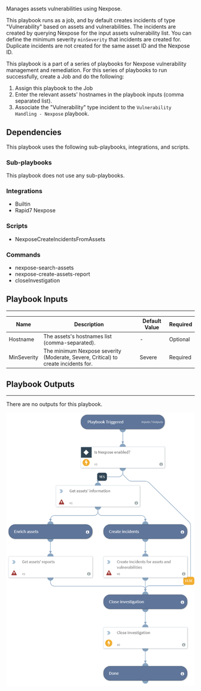 Manages assets vulnerabilities using Nexpose.

This playbook runs as a job, and by default creates incidents of type "Vulnerability" based on assets and vulnerabilities.
The incidents are created by querying Nexpose for the input assets vulnerability list.
You can define the minimum severity `minSeverity` that incidents are created for.
Duplicate incidents are not created for the same asset ID and the Nexpose ID.

This playbook is a part of a series of playbooks for Nexpose vulnerability management and remediation.
For this series of playbooks to run successfully, create a Job and do the following:
1. Assign this playbook to the Job
2. Enter the relevant assets' hostnames in the playbook inputs (comma separated list).
3. Associate the "Vulnerability" type incident to the `Vulnerability Handling - Nexpose` playbook.

## Dependencies
This playbook uses the following sub-playbooks, integrations, and scripts.

### Sub-playbooks
This playbook does not use any sub-playbooks.

### Integrations
* Builtin
* Rapid7 Nexpose

### Scripts
* NexposeCreateIncidentsFromAssets

### Commands
* nexpose-search-assets
* nexpose-create-assets-report
* closeInvestigation

## Playbook Inputs
---

| **Name** | **Description** | **Default Value** | **Required** |
| --- | --- | --- | --- |
| Hostname | The assets's hostnames list (comma-separated). | - | Optional |
| MinSeverity | The minimum Nexpose severity (Moderate, Severe, Critical) to create incidents for. | Severe | Required |

## Playbook Outputs
---
There are no outputs for this playbook.

![Vulnerability_Management_Nexpose_(Job)](https://github.com/demisto/content/blob/1bdd5229392bd86f0cc58265a24df23ee3f7e662/docs/images/playbooks/Vulnerability_Management_Nexpose_(Job).png)

